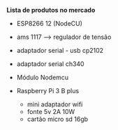 **Lista de produtos no mercado**

* ESP8266 12 (NodeCU)
 * ams 1117 --> regulador de tensão
 * adaptador serial - usb cp2102
 * adaptador serial ch340


* Módulo Nodemcu


* Raspberry Pi 3 B plus
  * mini adaptador wifi
  * fonte 5v 2A 10W
  * cartão micro sd 16gb
